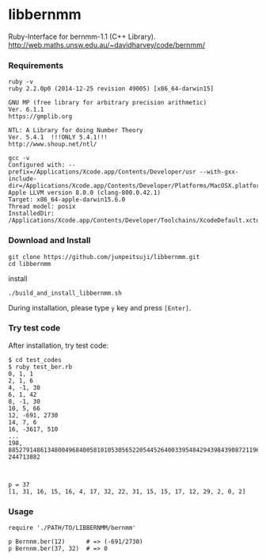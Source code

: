 # libbernmm
Ruby-Interface for bernmm-1.1 (C++ Library). http://web.maths.unsw.edu.au/~davidharvey/code/bernmm/


### Requirements 

```
ruby -v
ruby 2.2.0p0 (2014-12-25 revision 49005) [x86_64-darwin15]

GNU MP (free library for arbitrary precision arithmetic) 
Ver. 6.1.1
https://gmplib.org

NTL: A Library for doing Number Theory
Ver. 5.4.1  !!!ONLY 5.4.1!!!
http://www.shoup.net/ntl/

gcc -v
Configured with: --prefix=/Applications/Xcode.app/Contents/Developer/usr --with-gxx-include-dir=/Applications/Xcode.app/Contents/Developer/Platforms/MacOSX.platform/Developer/SDKs/MacOSX10.12.sdk/usr/include/c++/4.2.1
Apple LLVM version 8.0.0 (clang-800.0.42.1)
Target: x86_64-apple-darwin15.6.0
Thread model: posix
InstalledDir: /Applications/Xcode.app/Contents/Developer/Toolchains/XcodeDefault.xctoolchain/usr/bin
```


### Download and Install

```
git clone https://github.com/junpeitsuji/libbernmm.git
cd libbernmm
```

install 
```
./build_and_install_libbernmm.sh
```

During installation, please type `y` key and press `[Enter]`.


### Try test code

After installation, try test code:

```
$ cd test_codes
$ ruby test_ber.rb 
0, 1, 1
2, 1, 6
4, -1, 30
6, 1, 42
8, -1, 30
10, 5, 66
12, -691, 2730
14, 7, 6
16, -3617, 510
...
198, 88527914861348004968400581010530565220544526400339548429439843908721196349579494069282285662653465989920237253162555666526385826449862863083834096823053048072002986184254693991336699593468906111158296442729034119206322233, 244713882



p = 37
[1, 31, 16, 15, 16, 4, 17, 32, 22, 31, 15, 15, 17, 12, 29, 2, 0, 2]
```


### Usage 

```
require './PATH/TO/LIBBERNMM/bernmm'

p Bernnm.ber(12)      # => (-691/2730)
p Bernnm.ber(37, 32)  # => 0
```

